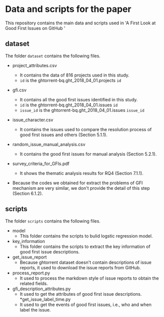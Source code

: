 # Data and scripts for the paper
This repository contains the main data and scripts used in 'A First Look at Good First Issues on GitHub '



## dataset
The folder `dataset` contains the following files.

* project_attributes.csv
    *  It contains the data of 816 projects used in this study.
    *  `id` is the ghtorrent-bq.ght_2018_04_01.projects `id`
* gfi.csv
    *  It contains all the good first issues identified in this study.
    *  `id` is the ghtorrent-bq.ght_2018_04_01.issues `id`
    *  `issue_id` is the ghtorrent-bq.ght_2018_04_01.issues `issue_id`
* issue_character.csv
    *  It contains the issues used to compare the resolution process of good first issues and others (Section 5.1.1). 
* random_issue_manual_analysis.csv
    *  It contains the good first issues for manual analysis (Section 5.2.1).
* survey_criteria_for_GFIs.pdf
    *  It shows the thematic analysis results for RQ4 (Section 7.1.1).

* Because the codes we obtained for extract the problems of GFI mechanism are very similar, we don't provide the detail of this step (Section 6.1.2). 

## scripts
The folder `scripts` contains the following files.

* model
    *  This folder contains the scripts to bulid logstic regression model.
* key_information
    *  This folder contains the scripts to extract the key information of good first issue descriptions.
* get_issue_report
    *  Because ghtorrent dataset doesn't contain descriptions of issue reports, it used to download the issue reports from GitHub.
* process_report.py
    * It used to process the markdown style of issue reports to obtain the related fields.
* gfi_description_attributes.py
    * It used to get the attributes of good first issue descriptions.
*get_issue_label_time.py
    * It used to get the events of good first issues, i.e., who and when label the issue.

